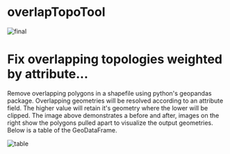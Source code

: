 # overlapTopoTool

![final](https://cloud.githubusercontent.com/assets/7052993/26517603/f1956e66-4250-11e7-897b-8c12e5a83e1c.png)

# Fix overlapping topologies weighted by attribute...

Remove overlapping polygons in a shapefile using python's geopandas package. Overlapping geometries will be resolved according to an attribute field. The higher value will retain it's geometry where the lower will be clipped. The image above demonstrates a before and after, images on the right show the polygons pulled apart to visualize the output geometries. Below is a table of the GeoDataFrame.

![table](https://cloud.githubusercontent.com/assets/7052993/26526064/c10a6aae-4321-11e7-9272-24b9afd76717.png)
